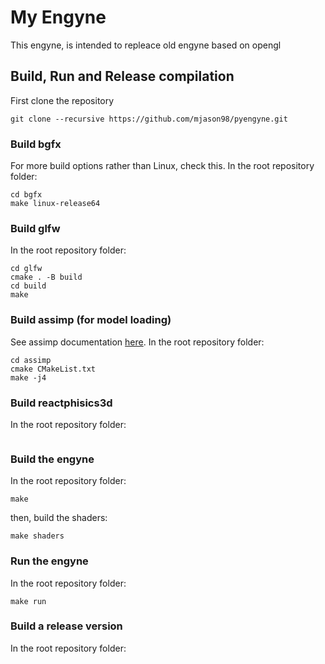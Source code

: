 # My Engyne

This engyne, is intended to repleace old engyne based on opengl

## Build, Run and Release compilation
First clone the repository
```shell
git clone --recursive https://github.com/mjason98/pyengyne.git
```
### Build bgfx
For more build options rather than Linux, check this.
In the root repository folder:
```shell
cd bgfx
make linux-release64
```
### Build glfw
In the root repository folder:
```
cd glfw
cmake . -B build
cd build
make 
```
### Build assimp (for model loading)
See assimp documentation [here](https://github.com/assimp/assimp/blob/master/Build.md). In the root repository folder:
```
cd assimp
cmake CMakeList.txt
make -j4
```
### Build reactphisics3d
In the root repository folder:
```
```

### Build the engyne
In the root repository folder:
```shell
make 
```
then, build the shaders:
```shell
make shaders
```

### Run the engyne
In the root repository folder:
```shell
make run
```

### Build a release version
In the root repository folder:
```shell
```